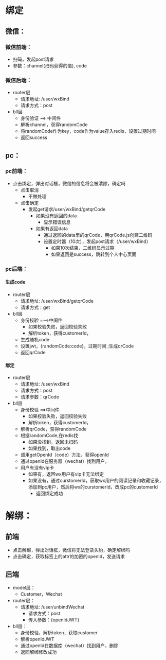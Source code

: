 # 绑定

## 微信：

### 微信前端：

- 扫码，发起post请求
- 参数：channel(扫码获得的值), code

### 微信后端：

- router层
  - 请求地址:  /user/wxBind
  - 请求方式：post
- bll层
  - 身份验证 ==> 中间件
  - 解析channel，获得randomCode
  - 将randomCode作为key，code作为value存入redis，设置过期时间
  - 返回success



## pc：

### pc前端：

- 点击绑定，弹出对话框，微信的信息将会被清除，确定吗
  - 点击取消
    - 不做处理
  - 点击确定
    - 发起get请求/user/wxBind/getqrCode
      - 如果没有返回的data
        - 显示错误信息
      - 如果有返回data
        - 通过返回的data里的qrCode，用qrCode.js创建二维码
        - 设置定时器（10次），发起post请求（/user/wxBind）
          - 如果10次结束，二维码显示过期
          - 如果返回是success，跳转到个人中心页面

### pc后端：

#### 生成code

- router层
  - 请求地址:  /user/wxBind/getqrCode
  - 请求方式：get
- bll层
  - 身份校验 ===>中间件
    - 如果校验失败，返回校验失败
    - 解析token，获得customerId，
  - 生成随机code
  - 设置jwt，{randomCode:code}，过期时间 ;生成qrCode
  - 返回qrCode

#### 绑定

- router层
  - 请求地址:  /user/wxBind
  - 请求方式：post
  - 请求参数：qrCode
- bll层
  - 身份校验 ==>中间件
    - 如果校验失败，返回校验失败
    - 解析token，获得customerId，
  - 解析qrCode，获得randomCode
  - 根据randomCode,在redis找
    - 如果没找到，返回未扫码
    - 如果找到，取出code
  - 调用getOpenId（code）方法，获得openId
  - 通过openId在服务器（wechat）找到用户，
  - 用户有没有vip卡
    - 如果有，返回wx用户有vip卡无法绑定
    - 如果没有，通过curstomerId，获取wx用户的阅读记录和收藏记录，添加到pc用户，然后将wx的curstomerId，改成pc的customerId
      - 返回绑定成功
  
  

# 解绑：

## 前端

- 点击解绑，弹出对话框，微信将无法登录头豹，确定解绑吗
- 点击确定，获取标签上的attr的加密的openId，发送请求

## 后端

- model层：
  - Customer，Wechat
- router层：
  - 请求地址: /user/unbindWechat
    - 请求方式：post
    - 传入参数：{openIdJWT}
- bll层：
  - 身份校验，解析token，获取customer
  - 解析openIdJWT
  - 通过openId在数据库（wechat）找到用户，删除
  - 返回解绑修改成功

